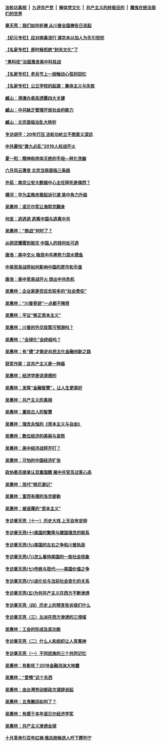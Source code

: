 ####  [法轮功真相](../../../../basic/blob/master/README.md?t=07040002) &nbsp;|&nbsp; [九评共产党](../../../../9ping.md/blob/master/README.md?t=07040002) &nbsp;|&nbsp; [解体党文化](../../../../jtdwh.md/blob/master/README.md?t=07040002)  &nbsp;|&nbsp; [共产主义的终极目的](../../../../gczydzjmd.md/blob/master/README.md?t=07040002) &nbsp;|&nbsp; [魔鬼在统治我们的世界](../../../../mgztzwmdsj.md/blob/master/README.md?t=07040002) 

#### [章天亮：我们如何祈祷 从川普全国祷告日说起](../pages/nsc423/n11944627.md?t=07040002) 

#### [【纪元专栏】应对病毒流行 渥京未以加人为先引担忧](../pages/nsc423/n11875714.md?t=07040002) 

#### [【名家专栏】是时候拒绝“封杀文化”了](../pages/nsc423/n11814093.md?t=07040002) 

#### [“黑科技”治国激发美中科技战](../pages/nsc423/n11638056.md?t=07040002) 

#### [【名家专栏】老兵节上一段触动心弦的回忆](../pages/nsc423/n11646016.md?t=07040002) 

#### [【名家专栏】公立学校的起源：集体主义与失败](../pages/nsc423/n11601833.md?t=07040002) 

#### [臧山：港澳办表态透露四大关键](../pages/nsc423/n11421628.md?t=07040002) 

#### [臧山：中共缺乏管理开放社会的能力](../pages/nsc423/n11407457.md?t=07040002) 

#### [臧山：北京面临治乱大转折](../pages/nsc423/n11406895.md?t=07040002) 

#### [专访胡平：20年打压 法轮功屹立不倒意义深远](../pages/nsc423/n11398800.md?t=07040002) 

#### [中共最怕“逢九必乱”2019人权战开火](../pages/nsc423/n11385248.md?t=07040002) 

#### [夏一阳：精神和肉体灭绝的手段—转化洗脑](../pages/nsc423/n11368250.md?t=07040002) 

#### [六月风云激变 北京当局面临三条路](../pages/nsc423/n11313668.md?t=07040002) 

#### [许茹：南京公安大数据中心主任猝死是偶然？](../pages/nsc423/n11064744.md?t=07040002) 

#### [横河：华为孟晚舟案起诉引渡 美中角力升级](../pages/nsc423/n11027230.md?t=07040002) 

#### [吴惠林：诺贝尔奖让海耶克翻身](../pages/nsc423/n10890049.md?t=07040002) 

#### [何坚：逃逃逃 逃离中国与逃离中共](../pages/nsc423/n10592891.md?t=07040002) 

#### [吴惠林：“商战”何时了？](../pages/nsc423/n10573558.md?t=07040002) 

#### [从网贷爆雷到股灾 中国人的钱何处可逃](../pages/nsc423/n10572800.md?t=07040002) 

#### [唐浩：美中交火 隐现中共黑势力混水摸鱼](../pages/nsc423/n10544040.md?t=07040002) 

#### [中美贸易战将如何影响中国的房市和币值](../pages/nsc423/n10543697.md?t=07040002) 

#### [唐浩：美中贸易战开火 烧出中共危机](../pages/nsc423/n10540126.md?t=07040002) 

#### [吴惠林：企业家是否应负较多的“社会责任”](../pages/nsc423/n10535022.md?t=07040002) 

#### [吴惠林：“川普奇迹”一点都不稀奇](../pages/nsc423/n10512808.md?t=07040002) 

#### [吴惠林：平议“修正资本主义”](../pages/nsc423/n10495724.md?t=07040002) 

#### [吴惠林：川普的外交政策可预测吗？](../pages/nsc423/n10462387.md?t=07040002) 

#### [吴惠林：“全球化”会终结吗？](../pages/nsc423/n10452838.md?t=07040002) 

#### [吴惠林：有“德”才能走向民主化金融创新之路](../pages/nsc423/n10432292.md?t=07040002) 

#### [获奖作家：这共产主义是一种癌](../pages/nsc423/n10431541.md?t=07040002) 

#### [吴惠林：经济学是讲道德的](../pages/nsc423/n10398014.md?t=07040002) 

#### [吴惠林：发挥“金融智慧”，让人生更美好](../pages/nsc423/n10375019.md?t=07040002) 

#### [吴惠林：共产主义的真相](../pages/nsc423/n10351394.md?t=07040002) 

#### [吴惠林：重拾古人的智慧](../pages/nsc423/n10337691.md?t=07040002) 

#### [吴惠林：理念永恒的《资本主义与自由》](../pages/nsc423/n10316274.md?t=07040002) 

#### [吴惠林：数位经济的美丽与哀愁](../pages/nsc423/n10292946.md?t=07040002) 

#### [吴惠林：美中经济战将开打？](../pages/nsc423/n10258825.md?t=07040002) 

#### [吴惠林：可怕的中国经济扩张](../pages/nsc423/n10219147.md?t=07040002) 

#### [政协委员提承认双重国籍 揭中共官员过客心态](../pages/nsc423/n10208809.md?t=07040002) 

#### [吴惠林：现代“桃花源记”](../pages/nsc423/n10185234.md?t=07040002) 

#### [吴惠林：富而有德的洛克斐勒](../pages/nsc423/n10142264.md?t=07040002) 

#### [吴惠林：被诬蔑的“资本主义”](../pages/nsc423/n10124816.md?t=07040002) 

#### [专访章天亮（十一）历史大戏 上天自有安排](../pages/nsc423/n10094905.md?t=07040002) 

#### [专访章天亮(十)美国的繁荣与建国理念的联系](../pages/nsc423/n10094899.md?t=07040002) 

#### [专访章天亮(九)美国的左右之争和川普执政](../pages/nsc423/n10094889.md?t=07040002) 

#### [专访章天亮(八)怎么看待美国的一些社会现象](../pages/nsc423/n10094857.md?t=07040002) 

#### [专访章天亮(七)传统与现代——美国价值之争](../pages/nsc423/n10093140.md?t=07040002) 

#### [专访章天亮(六)进化论与当前社会变化的关系](../pages/nsc423/n10092036.md?t=07040002) 

#### [专访章天亮(五)为何共产主义在西方不断渗透](../pages/nsc423/n10083620.md?t=07040002) 

#### [专访章天亮（四）历史上的预言告诉我们什么](../pages/nsc423/n10083606.md?t=07040002) 

#### [专访章天亮（三）左派在西方渗透的三领域](../pages/nsc423/n10081115.md?t=07040002) 

#### [吴惠林：工会的形成及其功能](../pages/nsc423/n10080633.md?t=07040002) 

#### [专访章天亮（二）什么人和组织让人背离神](../pages/nsc423/n10076637.md?t=07040002) 

#### [专访章天亮（一）不同民族的三个共同记忆](../pages/nsc423/n10074188.md?t=07040002) 

#### [吴惠林：有影呒？2018金融泡沫大地震](../pages/nsc423/n10040534.md?t=07040002) 

#### [吴惠林：“爱情”这个东西](../pages/nsc423/n10019423.md?t=07040002) 

#### [吴惠林：由台湾劳动部政次请辞说起](../pages/nsc423/n9979679.md?t=07040002) 

#### [吴惠林：五鬼搬运如何了？](../pages/nsc423/n9925338.md?t=07040002) 

#### [吴惠林：有感于本年诺贝尔经济学奖](../pages/nsc423/n9871883.md?t=07040002) 

#### [吴惠林：共产主义渗透全球](../pages/nsc423/n9812748.md?t=07040002) 

#### [十月革命引百年红祸 俄总统候选人吁下葬列宁](../pages/nsc423/n9810182.md?t=07040002) 


